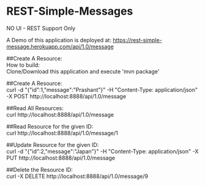 # REST-Simple-Messages
NO UI - REST Support Only <br/>

A Demo of this application is deployed at: 
https://rest-simple-message.herokuapp.com/api/1.0/message <br/>

##Create A Resource:<br/>
How to build:<br/>
Clone/Download this application and execute 'mvn package'

##Create A Resource:<br/>
curl -d "{\"id\":1,\"message\":\"Prashant\"}" -H "Content-Type: application/json" -X POST http://localhost:8888/api/1.0/message

##Read All Resources:<br/>
curl http://localhost:8888/api/1.0/message

##Read Resource for the given ID: <br/>
curl http://localhost:8888/api/1.0/message/1

##Update Resource for the given ID: <br/>
curl -d "{\"id\":2,\"message\":\"Japan\"}" -H "Content-Type: application/json" -X PUT http://localhost:8888/api/1.0/message

##Delete the Resource ID: <br/>
curl -X DELETE http://localhost:8888/api/1.0/message/9
